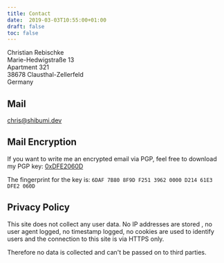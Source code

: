 ```yaml
---
title: Contact
date:  2019-03-03T10:55:00+01:00
draft: false
toc: false
---
```


Christian Rebischke  
Marie-Hedwigstraße 13  
Apartment 321  
38678 Clausthal-Zellerfeld  
Germany

## Mail

chris@shibumi.dev  

## Mail Encryption

If you want to write me an encrypted email via PGP, feel free to download my PGP key: [0xDFE2060D](/storage/pubkey.txt)

The fingerprint for the key is: `6DAF 7B80 8F9D F251 3962 0000 D214 61E3 DFE2 060D`

## Privacy Policy

This site does not collect any user data. No IP addresses are stored , no user
agent logged, no timestamp logged, no cookies are used to identify users and
the connection to this site is via HTTPS only.

Therefore no data is collected and can't be passed on to third parties.
